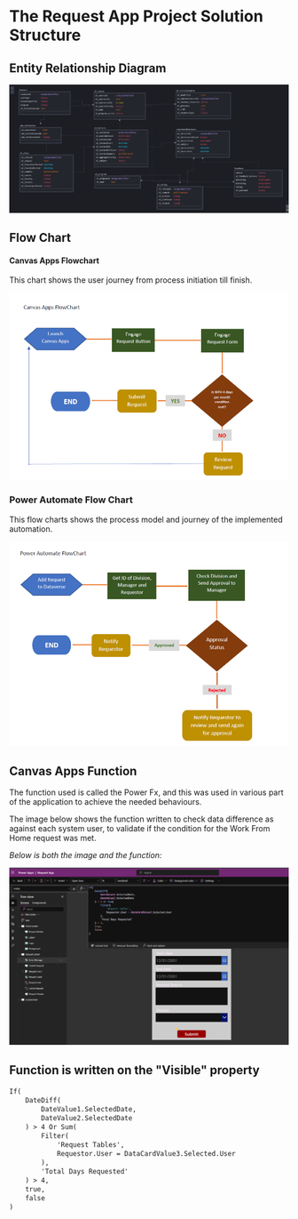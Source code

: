 # The Request App Project Solution Structure

## Entity Relationship Diagram

![](Images/E-R_Diagram.png)

## Flow Chart

#### Canvas Apps Flowchart

This chart shows the user journey from process initiation till finish.

![](Images/canvas_flowchart.png)


### Power Automate Flow Chart

This flow charts shows the process model and journey of the implemented automation.

![](Images/cloudflow_flowchart.png)


## Canvas Apps Function

The function used is called the Power Fx, and this was used in various part of the application to achieve the needed behaviours.

The image below shows the function written to check data difference as against each system user, to validate if the condition for the Work From Home request was met.

_Below is both the image and the function:_

![](Images/function_view.png)


Function is written on the "Visible" property
----
```Power Fx
If(
    DateDiff(
        DateValue1.SelectedDate,
        DateValue2.SelectedDate
    ) > 4 Or Sum(
        Filter(
            'Request Tables',
            Requestor.User = DataCardValue3.Selected.User
        ),
        'Total Days Requested'
    ) > 4,
    true,
    false
)
```
